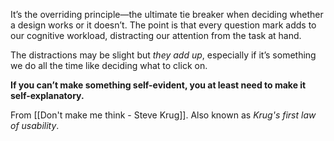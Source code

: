It’s the overriding principle—the ultimate tie breaker when deciding whether a design works or it doesn’t. The point is that every question mark adds to our cognitive workload, distracting our attention from the task at hand.

The distractions may be slight but *they add up*, especially if it’s something we do all the time like deciding what to click on.

**If you can’t make something self-evident, you at least need to make it self-explanatory.**

From [[Don't make me think - Steve Krug]]. Also known as *Krug's first law of usability*.

   